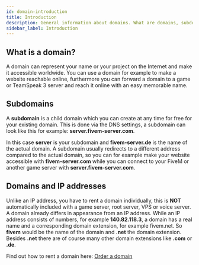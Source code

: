 ```yaml
---
id: domain-introduction
title: Introduction
description: General information about domains. What are domains, subdomains or IP addresses? - ZAP-Hosting.com Documentation
sidebar_label: Introduction
---
```




## What is a domain?

A domain can represent your name or your project on the Internet and make it accessible worldwide. You can use a domain for example to make a website reachable online, furthermore you can forward a domain to a game or TeamSpeak 3 server and reach it online with an easy memorable name.



## Subdomains

A **subdomain** is a child domain which you can create at any time for free for your existing domain. This is done via the DNS settings, a subdomain can look like this for example: **server.fivem-server.com**.

In this case **server** is your subdomain and **fivem-server.de** is the name of the actual domain. A subdomain usually redirects to a different address compared to the actual domain, so you can for example make your website accessible with **fivem-server.com** while you can connect to your FiveM or another game server with **server.fivem-server.com**.




## Domains and IP addresses

Unlike an IP address, you have to rent a domain individually, this is **NOT** automatically included with a game server, root server, VPS or voice server. A domain already differs in appearance from an IP address. While an IP address consists of numbers, for example **140.82.118.3**, a domain has a real name and a corresponding domain extension, for example fivem.net. So **fivem** would be the name of the domain and **.net** the domain extension. Besides **.net** there are of course many other domain extensions like **.com** or **.de**.

Find out how to rent a domain here: [Order a domain](domain-order.md)
